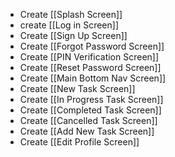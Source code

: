 * Create [[Splash Screen]]
* create [[Log in Screen]]
* Create [[Sign Up Screen]]
* Create [[Forgot Password Screen]]
* Create [[PIN Verification Screen]]
* Create [[Reset Password Screen]]
* Create [[Main Bottom Nav Screen]]
* Create [[New Task Screen]]
* Create [[In Progress Task Screen]]
* Create [[Completed Task Screen]]
* Create [[Cancelled Task Screen]]
* Create [[Add New Task Screen]]
* Create [[Edit Profile Screen]]  